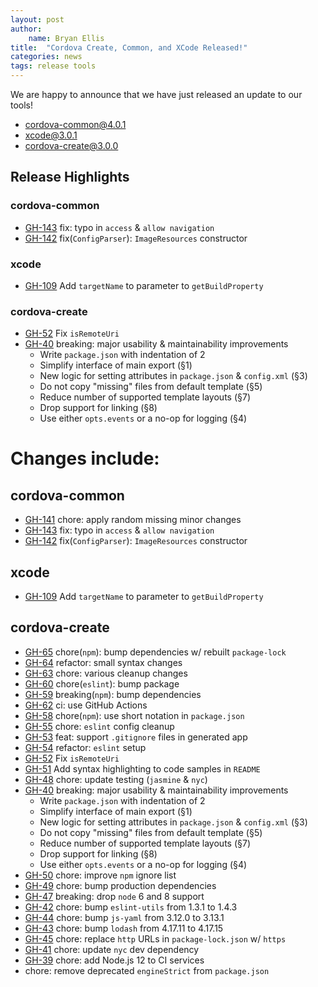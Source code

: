 ```yaml
---
layout: post
author:
    name: Bryan Ellis
title:  "Cordova Create, Common, and XCode Released!"
categories: news
tags: release tools
---
```


We are happy to announce that we have just released an update to our tools!

* [cordova-common@4.0.1](https://www.npmjs.org/package/cordova-common)
* [xcode@3.0.1](https://www.npmjs.org/package/xcode)
* [cordova-create@3.0.0](https://www.npmjs.org/package/cordova-create)

## Release Highlights

### cordova-common

* [GH-143](https://github.com/apache/cordova-common/pull/143) fix: typo in `access` & `allow navigation`
* [GH-142](https://github.com/apache/cordova-common/pull/142) fix(`ConfigParser`): `ImageResources` constructor

### xcode

* [GH-109](https://github.com/apache/cordova-node-xcode/pull/109) Add `targetName` to parameter to `getBuildProperty`

### cordova-create

* [GH-52](https://github.com/apache/cordova-create/pull/52) Fix `isRemoteUri`
* [GH-40](https://github.com/apache/cordova-create/pull/40) breaking: major usability & maintainability improvements
  * Write `package.json` with indentation of 2
  * Simplify interface of main export (§1)
  * New logic for setting attributes in `package.json` & `config.xml` (§3)
  * Do not copy "missing" files from default template (§5)
  * Reduce number of supported template layouts (§7)
  * Drop support for linking (§8)
  * Use either `opts.events` or a no-op for logging (§4)

<!--more-->
# Changes include:

## cordova-common

* [GH-141](https://github.com/apache/cordova-common/pull/141) chore: apply random missing minor changes
* [GH-143](https://github.com/apache/cordova-common/pull/143) fix: typo in `access` & `allow navigation`
* [GH-142](https://github.com/apache/cordova-common/pull/142) fix(`ConfigParser`): `ImageResources` constructor

## xcode

* [GH-109](https://github.com/apache/cordova-node-xcode/pull/109) Add `targetName` to parameter to `getBuildProperty`

## cordova-create

* [GH-65](https://github.com/apache/cordova-create/pull/65) chore(`npm`): bump dependencies w/ rebuilt `package-lock`
* [GH-64](https://github.com/apache/cordova-create/pull/64) refactor: small syntax changes
* [GH-63](https://github.com/apache/cordova-create/pull/63) chore: various cleanup changes
* [GH-60](https://github.com/apache/cordova-create/pull/60) chore(`eslint`): bump package
* [GH-59](https://github.com/apache/cordova-create/pull/59) breaking(`npm`): bump dependencies
* [GH-62](https://github.com/apache/cordova-create/pull/62) ci: use GitHub Actions
* [GH-58](https://github.com/apache/cordova-create/pull/58) chore(`npm`): use short notation in `package.json`
* [GH-55](https://github.com/apache/cordova-create/pull/55) chore: `eslint` config cleanup
* [GH-53](https://github.com/apache/cordova-create/pull/53) feat: support `.gitignore` files in generated app
* [GH-54](https://github.com/apache/cordova-create/pull/54) refactor: `eslint` setup
* [GH-52](https://github.com/apache/cordova-create/pull/52) Fix `isRemoteUri`
* [GH-51](https://github.com/apache/cordova-create/pull/51) Add syntax highlighting to code samples in `README`
* [GH-48](https://github.com/apache/cordova-create/pull/48) chore: update testing (`jasmine` & `nyc`)
* [GH-40](https://github.com/apache/cordova-create/pull/40) breaking: major usability & maintainability improvements
  * Write `package.json` with indentation of 2
  * Simplify interface of main export (§1)
  * New logic for setting attributes in `package.json` & `config.xml` (§3)
  * Do not copy "missing" files from default template (§5)
  * Reduce number of supported template layouts (§7)
  * Drop support for linking (§8)
  * Use either `opts.events` or a no-op for logging (§4)
* [GH-50](https://github.com/apache/cordova-create/pull/50) chore: improve `npm` ignore list
* [GH-49](https://github.com/apache/cordova-create/pull/49) chore: bump production dependencies
* [GH-47](https://github.com/apache/cordova-create/pull/47) breaking: drop `node` 6 and 8 support
* [GH-42](https://github.com/apache/cordova-create/pull/42) chore: bump `eslint-utils` from 1.3.1 to 1.4.3
* [GH-44](https://github.com/apache/cordova-create/pull/44) chore: bump `js-yaml` from 3.12.0 to 3.13.1
* [GH-43](https://github.com/apache/cordova-create/pull/43) chore: bump `lodash` from 4.17.11 to 4.17.15
* [GH-45](https://github.com/apache/cordova-create/pull/45) chore: replace `http` URLs in `package-lock.json` w/ `https`
* [GH-41](https://github.com/apache/cordova-create/pull/41) chore: update `nyc` dev dependency
* [GH-39](https://github.com/apache/cordova-create/pull/39) chore: add Node.js 12 to CI services
* chore: remove deprecated `engineStrict` from `package.json`
